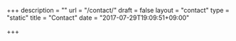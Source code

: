 +++
description = ""
url = "/contact/"
draft = false
layout = "contact"
type = "static"
title = "Contact"
date = "2017-07-29T19:09:51+09:00"

+++
